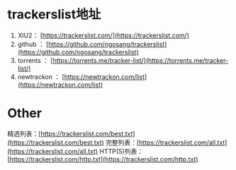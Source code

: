 # trackerslist地址
1.  XIU2：  [https://trackerslist.com/](https://trackerslist.com/)
2.  github ：  [https://github.com/ngosang/trackerslist](https://github.com/ngosang/trackerslist)
3.  torrents ：  [https://torrents.me/tracker-list/](https://torrents.me/tracker-list/)
4.  newtrackon ：  [https://newtrackon.com/list](https://newtrackon.com/list)

# Other
精选列表：[https://trackerslist.com/best.txt](https://trackerslist.com/best.txt) 
完整列表：[https://trackerslist.com/all.txt](https://trackerslist.com/all.txt) 
HTTP(S)列表：[https://trackerslist.com/http.txt](https://trackerslist.com/http.txt)
